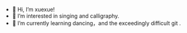 - 👋 Hi, I’m xuexue!
- 👀 I’m interested in singing and calligraphy.
- 🌱 I’m currently learning dancing，and the exceedingly difficult git  .

<!---
chsxue/chsxue is a ✨ special ✨ repository because its `README.md` (this file) appears on your GitHub profile.
You can click the Preview link to take a look at your changes.
--->
